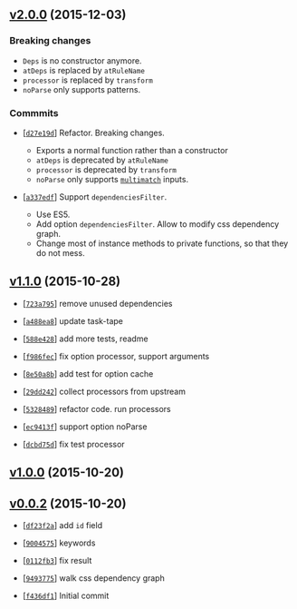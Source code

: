 <!-- 1473cd7 1449145735000 -->

## [v2.0.0](https://github.com/zoubin/css-module-deps/commit/1473cd7) (2015-12-03)

### Breaking changes

* `Deps` is no constructor anymore.
* `atDeps` is replaced by `atRuleName`
* `processor` is replaced by `transform`
* `noParse` only supports patterns.

### Commmits

* [[`d27e19d`](https://github.com/zoubin/css-module-deps/commit/d27e19d)] Refactor. Breaking changes.

    
    * Exports a normal function rather than a constructor
    * `atDeps` is deprecated by `atRuleName`
    * `processor` is deprecated by `transform`
    * `noParse` only supports [`multimatch`](https://github.com/sindresorhus/multimatch) inputs.

* [[`a337edf`](https://github.com/zoubin/css-module-deps/commit/a337edf)] Support `dependenciesFilter`.

    
    * Use ES5.
    * Add option `dependenciesFilter`. Allow to modify css dependency graph.
    * Change most of instance methods to private functions, so that they do not mess.

## [v1.1.0](https://github.com/zoubin/css-module-deps/commit/0b3dbbe) (2015-10-28)

* [[`723a795`](https://github.com/zoubin/css-module-deps/commit/723a795)] remove unused dependencies

* [[`a488ea8`](https://github.com/zoubin/css-module-deps/commit/a488ea8)] update task-tape

* [[`588e428`](https://github.com/zoubin/css-module-deps/commit/588e428)] add more tests, readme

* [[`f986fec`](https://github.com/zoubin/css-module-deps/commit/f986fec)] fix option processor, support arguments

* [[`8e50a8b`](https://github.com/zoubin/css-module-deps/commit/8e50a8b)] add test for option cache

* [[`29dd242`](https://github.com/zoubin/css-module-deps/commit/29dd242)] collect processors from upstream

* [[`5328489`](https://github.com/zoubin/css-module-deps/commit/5328489)] refactor code. run processors

* [[`ec9413f`](https://github.com/zoubin/css-module-deps/commit/ec9413f)] support option noParse

* [[`dcbd75d`](https://github.com/zoubin/css-module-deps/commit/dcbd75d)] fix test processor

## [v1.0.0](https://github.com/zoubin/css-module-deps/commit/53f03a4) (2015-10-20)

## [v0.0.2](https://github.com/zoubin/css-module-deps/commit/3318ce7) (2015-10-20)

* [[`df23f2a`](https://github.com/zoubin/css-module-deps/commit/df23f2a)] add `id` field

* [[`9004575`](https://github.com/zoubin/css-module-deps/commit/9004575)] keywords

* [[`0112fb3`](https://github.com/zoubin/css-module-deps/commit/0112fb3)] fix result

* [[`9493775`](https://github.com/zoubin/css-module-deps/commit/9493775)] walk css dependency graph

* [[`f436df1`](https://github.com/zoubin/css-module-deps/commit/f436df1)] Initial commit

